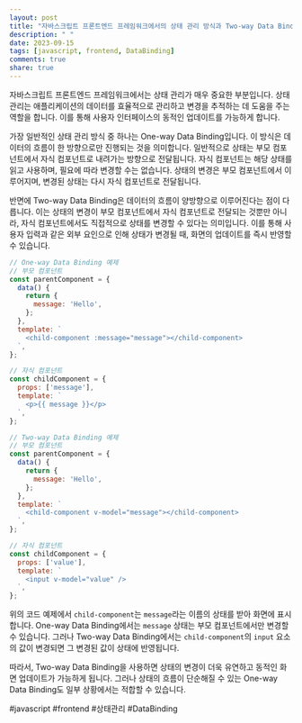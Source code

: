 ```yaml
---
layout: post
title: "자바스크립트 프론트엔드 프레임워크에서의 상태 관리 방식과 Two-way Data Binding의 차이점"
description: " "
date: 2023-09-15
tags: [javascript, frontend, DataBinding]
comments: true
share: true
---
```


자바스크립트 프론트엔드 프레임워크에서는 상태 관리가 매우 중요한 부분입니다. 상태 관리는 애플리케이션의 데이터를 효율적으로 관리하고 변경을 추적하는 데 도움을 주는 역할을 합니다. 이를 통해 사용자 인터페이스의 동적인 업데이트를 가능하게 합니다.

가장 일반적인 상태 관리 방식 중 하나는 One-way Data Binding입니다. 이 방식은 데이터의 흐름이 한 방향으로만 진행되는 것을 의미합니다. 일반적으로 상태는 부모 컴포넌트에서 자식 컴포넌트로 내려가는 방향으로 전달됩니다. 자식 컴포넌트는 해당 상태를 읽고 사용하며, 필요에 따라 변경할 수는 없습니다. 상태의 변경은 부모 컴포넌트에서 이루어지며, 변경된 상태는 다시 자식 컴포넌트로 전달됩니다.

반면에 Two-way Data Binding은 데이터의 흐름이 양방향으로 이루어진다는 점이 다릅니다. 이는 상태의 변경이 부모 컴포넌트에서 자식 컴포넌트로 전달되는 것뿐만 아니라, 자식 컴포넌트에서도 직접적으로 상태를 변경할 수 있다는 의미입니다. 이를 통해 사용자 입력과 같은 외부 요인으로 인해 상태가 변경될 때, 화면의 업데이트를 즉시 반영할 수 있습니다.

```javascript
// One-way Data Binding 예제
// 부모 컴포넌트
const parentComponent = {
  data() {
    return {
      message: 'Hello',
    };
  },
  template: `
    <child-component :message="message"></child-component>
  `,
};

// 자식 컴포넌트
const childComponent = {
  props: ['message'],
  template: `
    <p>{{ message }}</p>
  `,
};

// Two-way Data Binding 예제
// 부모 컴포넌트
const parentComponent = {
  data() {
    return {
      message: 'Hello',
    };
  },
  template: `
    <child-component v-model="message"></child-component>
  `,
};

// 자식 컴포넌트
const childComponent = {
  props: ['value'],
  template: `
    <input v-model="value" />
  `,
};
```

위의 코드 예제에서 `child-component`는 `message`라는 이름의 상태를 받아 화면에 표시합니다. One-way Data Binding에서는 `message` 상태는 부모 컴포넌트에서만 변경할 수 있습니다. 그러나 Two-way Data Binding에서는 `child-component`의 `input` 요소의 값이 변경되면 그 변경된 값이 상태에 반영됩니다.

따라서, Two-way Data Binding을 사용하면 상태의 변경이 더욱 유연하고 동적인 화면 업데이트가 가능하게 됩니다. 그러나 상태의 흐름이 단순해질 수 있는 One-way Data Binding도 일부 상황에서는 적합할 수 있습니다.

#javascript #frontend #상태관리 #DataBinding
